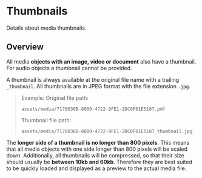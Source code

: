 # Thumbnails

Details about media thumbnails.

## Overview

All media **objects with an image, video or document** also have a thumbnail. For audio objects a thumbnail cannot be provided. 

A thumbnail is always available at the original file name with a trailing `_thumbnail`. All thumbnails are in JPEG format with the file extension `.jpg`.

> Example:
> Original file path: 
> ```
> assets/media/7170030B-8000-4722-9FE1-2DC0F61E5187.pdf
> ``` 
> Thumbnail file path: 
> ```
> assets/media/7170030B-8000-4722-9FE1-2DC0F61E5187_thumbnail.jpg
> ``` 

The **longer side of a thumbnail is no longer than 800 pixels**. This means that all media objects with one side longer than 800 pixels will be scaled down. Additionally, all thumbnails will be compressed, so that their size should usually be **between 10kb and 60kb**. Therefore they are best suited to be quickly loaded and displayed as a preview to the actual media file.  
